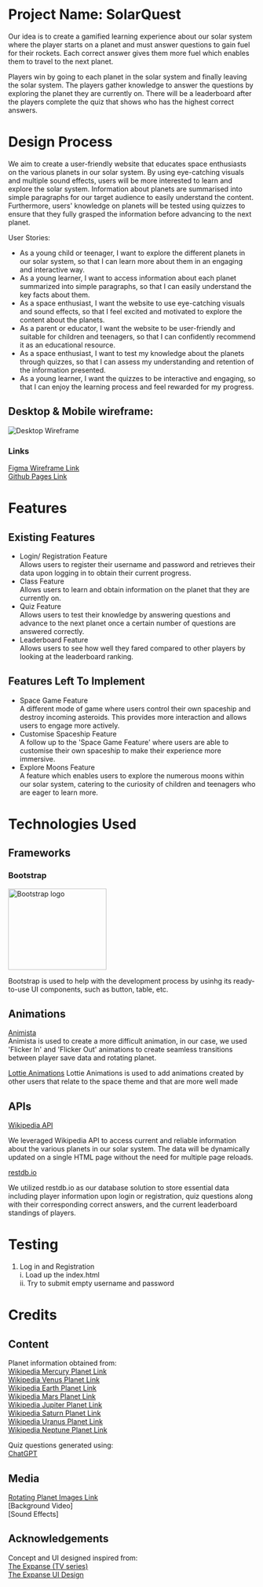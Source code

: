 
# Project Name: SolarQuest

Our idea is to create a gamified learning experience about our solar system where the player starts on a planet and must answer questions to gain fuel for their rockets. Each correct answer gives them more fuel which enables them to travel to the next planet.

Players win by going to each planet in the solar system and finally leaving the solar system. The players gather knowledge to answer the questions by exploring the planet they are currently on. There will be a leaderboard after the players complete the quiz that shows who has the highest correct answers.

# Design Process

We aim to create a user-friendly website that educates space enthusiasts on the various planets in our solar system. By using eye-catching visuals and multiple sound effects, users will be more interested to learn and explore the solar system. Information about planets are summarised into simple paragraphs for our target audience to easily understand the content. Furthermore, users' knowledge on planets will be tested using quizzes to ensure that they fully grasped the information before advancing to the next planet.

User Stories:

- As a young child or teenager, I want to explore the different planets in our solar system, so that I can learn more about them in an engaging and interactive way.
- As a young learner, I want to access information about each planet summarized into simple paragraphs, so that I can easily understand the key facts about them.
- As a space enthusiast, I want the website to use eye-catching visuals and sound effects, so that I feel excited and motivated to explore the content about the planets.
- As a parent or educator, I want the website to be user-friendly and suitable for children and teenagers, so that I can confidently recommend it as an educational resource.
- As a space enthusiast, I want to test my knowledge about the planets through quizzes, so that I can assess my understanding and retention of the information presented.
- As a young learner, I want the quizzes to be interactive and engaging, so that I can enjoy the learning process and feel rewarded for my progress.

## Desktop & Mobile wireframe:

![Desktop Wireframe](https://i.imgur.com/wJ9cRMk.png)

### Links

[Figma Wireframe Link](https://www.figma.com/file/tm7qMkQHbXp2KdC5oLkWv8/SpaceGame?type=design&node-id=0:1&mode=design&t=8oFYuumDNhFpec1B-1)\
 [Github Pages Link](https://neiqo.github.io/SolarQuest/)

# Features

## Existing Features

- Login/ Registration Feature\
  Allows users to register their username and password and retrieves their data upon logging in to obtain their current progress.
- Class Feature\
  Allows users to learn and obtain information on the planet that they are currently on.
- Quiz Feature\
  Allows users to test their knowledge by answering questions and advance to the next planet once a certain number of questions are answered correctly.
- Leaderboard Feature\
  Allows users to see how well they fared compared to other players by looking at the leaderboard ranking.

## Features Left To Implement

- Space Game Feature\
  A different mode of game where users control their own spaceship and destroy incoming asteroids. This provides more interaction and allows users to engage more actively.
- Customise Spaceship Feature\
  A follow up to the 'Space Game Feature' where users are able to customise their own spaceship to make their experience more immersive.
- Explore Moons Feature\
  A feature which enables users to explore the numerous moons within our solar system, catering to the curiosity of children and teenagers who are eager to learn more.

# Technologies Used

## Frameworks

<h3>Bootstrap</h3>
<p>
  <a href="https://getbootstrap.com/">
    <img src="https://getbootstrap.com/docs/5.3/assets/brand/bootstrap-logo-shadow.png" alt="Bootstrap logo" width="200" height="165">
  </a>
</p>
Bootstrap is used to help with the development process by usinhg its ready-to-use UI components, such as button, table, etc.

## Animations

[Animista](https://animista.net/)\
Animista is used to create a more difficult animation, in our case, we used 'Flicker In' and 'Flicker Out' animations to create seamless transitions between player save data and
rotating planet.

[Lottie Animations](https://lottiefiles.com/)
Lottie Animations is used to add animations created by other users that relate to the space theme and that are more well made

## APIs

[Wikipedia API](https://en.wikipedia.org/w/api.php)

We leveraged Wikipedia API to access current and reliable information about the various planets in our solar system. The data will be dynamically updated on a single HTML page without the need for multiple page reloads.

[restdb.io](https://restdb.io/)

We utilized restdb.io as our database solution to store essential data including player information upon login or registration, quiz questions along with their corresponding correct answers, and the current leaderboard standings of players.

# Testing

1. Log in and Registration\
   i. Load up the index.html\
   ii. Try to submit empty username and password

# Credits

## Content

Planet information obtained from:\
[Wikipedia Mercury Planet Link](<https://en.wikipedia.org/wiki/Mercury_(planet)>)\
[Wikipedia Venus Planet Link](https://en.wikipedia.org/wiki/Venus)\
[Wikipedia Earth Planet Link](https://en.wikipedia.org/wiki/Earth)\
[Wikipedia Mars Planet Link](https://en.wikipedia.org/wiki/Mars)\
[Wikipedia Jupiter Planet Link](https://en.wikipedia.org/wiki/Jupiter)\
[Wikipedia Saturn Planet Link](https://en.wikipedia.org/wiki/Saturn)\
[Wikipedia Uranus Planet Link](https://en.wikipedia.org/wiki/Uranus)\
[Wikipedia Neptune Planet Link](https://en.wikipedia.org/wiki/Neptune)

Quiz questions generated using:\
[ChatGPT](https://chat.openai.com)

## Media

[Rotating Planet Images Link](https://planet-texture-maps.fandom.com)\
[Background Video]\
[Sound Effects]

## Acknowledgements

Concept and UI designed inspired from:\
[The Expanse (TV series)](<https://en.wikipedia.org/wiki/The_Expanse_(TV_series)>)\
[The Expanse UI Design](https://www.hudsandguis.com/home/2021/theexpanse)
